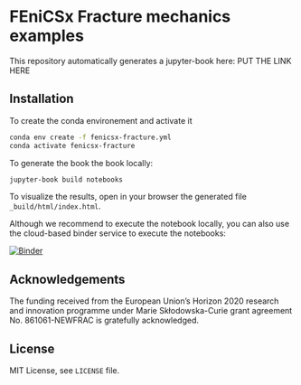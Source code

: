 # FEniCSx Fracture mechanics examples

This repository automatically generates a jupyter-book here: PUT THE LINK HERE

## Installation

To create the conda environement and activate it

```bash
conda env create -f fenicsx-fracture.yml
conda activate fenicsx-fracture
```
To generate the book the book locally:
```bash
jupyter-book build notebooks
```
To visualize the results, open in your browser the generated file `_build/html/index.html`.


Although we recommend to execute the notebook locally, you can also use the cloud-based binder service to execute the notebooks:

[![Binder](https://mybinder.org/badge_logo.svg)](https://mybinder.org/v2/gl/newfrac%2Fnewfrac-fenicsx-training/HEAD)

## Acknowledgements

The funding received from the European Union’s Horizon 2020 research and
innovation programme under Marie Skłodowska-Curie grant agreement No.
861061-NEWFRAC is gratefully acknowledged.

## License

MIT License, see `LICENSE` file.
